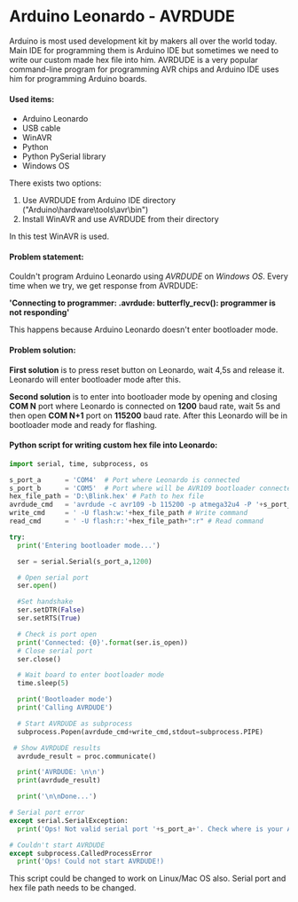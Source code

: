# Arduino Leonardo - AVRDUDE

Arduino is most used development kit by makers all over the world today. Main IDE for programming them is Arduino IDE but sometimes we need to write our custom made hex file into him. AVRDUDE is a very popular command-line program for programming AVR chips and Arduino IDE uses him for programming Arduino boards.

#### Used items:
* Arduino Leonardo
* USB cable
* WinAVR
* Python
* Python PySerial library
* Windows OS

There exists two options:
  1. Use AVRDUDE from Arduino IDE directory ("Arduino\hardware\tools\avr\bin")
  2. Install WinAVR and use AVRDUDE from their directory

In this test WinAVR is used.

#### Problem statement:
Couldn't program Arduino Leonardo using *AVRDUDE* on *Windows OS*. Every time when we try, we get response from AVRDUDE:  

**'Connecting to programmer: .avrdude: butterfly_recv(): programmer is not responding'**

This happens because Arduino Leonardo doesn't enter bootloader mode.

#### Problem solution:

**First solution** is to press reset button on Leonardo, wait 4,5s and release it. Leonardo will enter bootloader mode after this.

**Second solution** is to enter into bootloader mode by opening and closing __COM N__ port where Leonardo is connected on __1200__ baud rate, wait 5s and then open __COM N+1__ port on __115200__ baud rate. After this Leonardo will be in bootloader mode and ready for flashing.

#### Python script for writing custom hex file into Leonardo:

```Python
import serial, time, subprocess, os

s_port_a      = 'COM4'  # Port where Leonardo is connected                        
s_port_b      = 'COM5'  # Port where will be AVR109 bootloader connected       
hex_file_path = 'D:\Blink.hex' # Path to hex file
avrdude_cmd   = 'avrdude -c avr109 -b 115200 -p atmega32u4 -P '+s_port_b # AVRDUDE command   
write_cmd     = ' -U flash:w:'+hex_file_path # Write command
read_cmd      = ' -U flash:r:'+hex_file_path+":r" # Read command

try:
  print('Entering bootloader mode...')

  ser = serial.Serial(s_port_a,1200)

  # Open serial port
  ser.open()

  #Set handshake
  ser.setDTR(False)
  ser.setRTS(True)

  # Check is port open
  print('Connected: {0}'.format(ser.is_open))
  # Close serial port
  ser.close()

  # Wait board to enter bootloader mode
  time.sleep(5)

  print('Bootloader mode')
  print('Calling AVRDUDE')  

  # Start AVRDUDE as subprocess
  subprocess.Popen(avrdude_cmd+write_cmd,stdout=subprocess.PIPE)

 # Show AVRDUDE results
  avrdude_result = proc.communicate()

  print('AVRDUDE: \n\n')
  print(avrdude_result)

  print('\n\nDone...')

# Serial port error
except serial.SerialException:
  print('Ops! Not valid serial port '+s_port_a+'. Check where is your Arduino connected!')

# Couldn't start AVRDUDE
except subprocess.CalledProcessError
  print('Ops! Could not start AVRDUDE!)

```

This script could be changed to work on Linux/Mac OS also. Serial port and hex file path needs to be changed.
